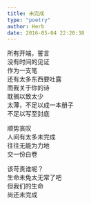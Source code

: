 ```yaml
---  
title: 未完成  
type: "poetry"  
author: Herb  
date: 2016-05-04 22:20:38  
---  
```

所有开端，誓言  
没有时间的见证  
作为一支笔  
还有太多东西要吐露  
而我关于你的诗  
耽搁以致太少  
太薄，不足以成一本册子  
不足以写至封底  

顺势哀叹  
人间有太多未完成  
往往无能为力地  
交一份白卷  

该苛责谁呢？  
生命未免太无常了吧  
但我们的生命  
尚还未完成